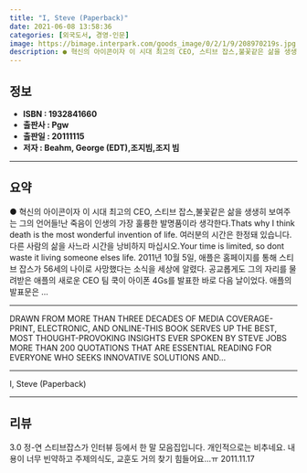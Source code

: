 ```yaml
---
title: "I, Steve (Paperback)"
date: 2021-06-08 13:58:36
categories: [외국도서, 경영-인문]
image: https://bimage.interpark.com/goods_image/0/2/1/9/208970219s.jpg
description: ● 혁신의 아이콘이자 이 시대 최고의 CEO, 스티브 잡스,불꽃같은 삶을 생생히 보여주는 그의 언어들!난 죽음이 인생의 가장 훌륭한 발명품이라 생각한다.Thats why I think death is the most wonderful invention of life. 여러분의 시간은
---
```


## **정보**

- **ISBN : 1932841660**
- **출판사 : Pgw**
- **출판일 : 20111115**
- **저자 : Beahm, George (EDT),조지빔,조지 빔**

------



## **요약**

●  혁신의 아이콘이자 이 시대 최고의 CEO, 스티브 잡스,불꽃같은 삶을 생생히 보여주는 그의 언어들!난 죽음이 인생의 가장 훌륭한 발명품이라 생각한다.Thats why I think death is the most wonderful invention of life. 여러분의 시간은 한정돼 있습니다. 다른 사람의 삶을 사느라 시간을 낭비하지 마십시오.Your time is limited, so dont waste it living someone elses life. 2011년 10월 5일, 애플은 홈페이지를 통해 스티브 잡스가 56세의 나이로 사망했다는 소식을 세상에 알렸다. 공교롭게도 그의 자리를 물려받은 애플의 새로운 CEO 팀 쿡이 아이폰 4Gs를 발표한 바로 다음 날이었다. 애플의 발표문은 ...

------

DRAWN FROM MORE THAN THREE DECADES OF MEDIA COVERAGE-PRINT, ELECTRONIC, AND ONLINE-THIS BOOK SERVES UP THE BEST, MOST THOUGHT-PROVOKING INSIGHTS EVER SPOKEN BY STEVE JOBS MORE THAN 200 QUOTATIONS THAT ARE ESSENTIAL READING FOR EVERYONE WHO SEEKS INNOVATIVE SOLUTIONS AND... 

------


I, Steve (Paperback) 

------


## **리뷰** 

3.0 정-연 스티브잡스가 인터뷰 등에서 한 말 모음집입니다. 개인적으로는 비추네요. 내용이 너무 빈약하고 주제의식도, 교훈도 거의 찾기 힘들어요...ㅠ 2011.11.17 <br/>